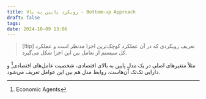 ```yaml
---
title: رویکرد پایین به بالا - Bottom-up Approach
draft: false
tags: 
date: 2024-10-09 13:06
---
```


> [!tip] تعریف
> رویکردی که در آن عملکرد کوچک‌ترین اجزا مدنظر است و عملکرد کل سیستم از تعامل بین این اجزا شکل می‌گیرد.

مثلاً متغیرهای اصلی در یک مدل پایین به بالای اقتصادی، شخصیت عامل‌های اقتصادی[^1] و دارایی تک‌تک آن‌هاست. روابط مدل هم بین این عوامل تعریف می‌شود.

[^1]: Economic Agents